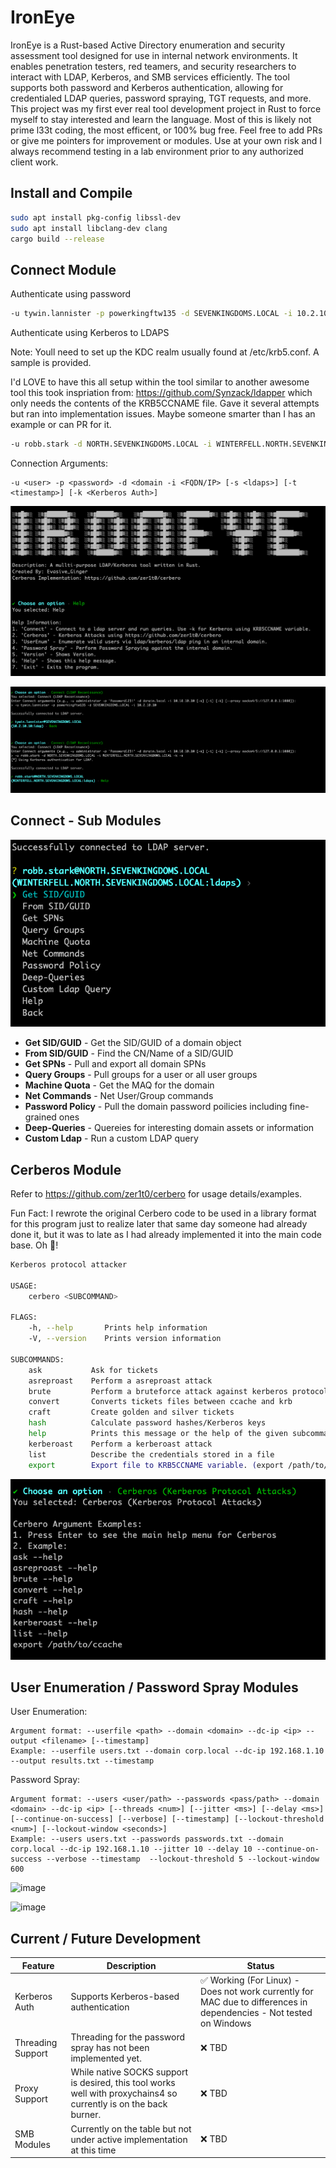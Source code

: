 # IronEye

IronEye is a Rust-based Active Directory enumeration and security assessment tool designed for use in internal network environments. It enables penetration testers, red teamers, and security researchers to interact with LDAP, Kerberos, and SMB services efficiently.
The tool supports both password and Kerberos authentication, allowing for credentialed LDAP queries, password spraying, TGT requests, and more. This project was my first ever real tool development project in Rust to force myself to stay interested and learn the language. Most of this is likely not prime l33t coding, the most efficent, or 100% bug free. Feel free to add PRs or give me pointers for improvement or modules. Use at your own risk and I always recommend testing in a lab environment prior to any authorized client work. 

## Install and Compile
```bash
sudo apt install pkg-config libssl-dev
sudo apt install libclang-dev clang
cargo build --release
```

## Connect Module
Authenticate using password
```bash
-u tywin.lannister -p powerkingftw135 -d SEVENKINGDOMS.LOCAL -i 10.2.10.10
```
Authenticate using Kerberos to LDAPS

Note: Youll need to set up the KDC realm usually found at /etc/krb5.conf. A sample is provided.

I'd LOVE to have this all setup within the tool similar to another awesome tool this took inspriation from: https://github.com/Synzack/ldapper which only needs the contents of the KRB5CCNAME file. Gave it several attempts but ran into implementation issues. Maybe someone smarter than I has an example or can PR for it.  
```bash
-u robb.stark -d NORTH.SEVENKINGDOMS.LOCAL -i WINTERFELL.NORTH.SEVENKINGDOMS.LOCAL -k -s
```
Connection Arguments:
```
-u <user> -p <password> -d <domain -i <FQDN/IP> [-s <ldaps>] [-t <timestamp>] [-k <Kerberos Auth>]
```

![alt text](images/image.png)

![alt text](images/image-3.png)


## Connect - Sub Modules
![alt text](images/sub_modules.png)

- **Get SID/GUID** - Get the SID/GUID of a domain object
- **From SID/GUID** - Find the CN/Name of a SID/GUID
- **Get SPNs** - Pull and export all domain SPNs
- **Query Groups** - Pull groups for a user or all user groups
- **Machine Quota** - Get the MAQ for the domain
- **Net Commands** - Net User/Group commands
- **Password Policy** - Pull the domain password poilicies including fine-grained ones
- **Deep-Queries** - Quereies for interesting domain assets or information
- **Custom Ldap** - Run a custom LDAP query

## Cerberos Module
Refer to https://github.com/zer1t0/cerbero for usage details/examples.

Fun Fact: I rewrote the original Cerbero code to be used in a library format for this program just to realize later that same day someone had already done it, but it was to late as I had already implemented it into the main code base. Oh 🐋! 
```bash
Kerberos protocol attacker

USAGE:
    cerbero <SUBCOMMAND>

FLAGS:
    -h, --help       Prints help information
    -V, --version    Prints version information

SUBCOMMANDS:
    ask           Ask for tickets
    asreproast    Perform a asreproast attack
    brute         Perform a bruteforce attack against kerberos protocol
    convert       Converts tickets files between ccache and krb
    craft         Create golden and silver tickets
    hash          Calculate password hashes/Kerberos keys
    help          Prints this message or the help of the given subcommand(s)
    kerberoast    Perform a kerberoast attack
    list          Describe the credentials stored in a file
    export        Export file to KRB5CCNAME variable. (export /path/to/file.ccache)
```
![alt text](images/image-2.png)


## User Enumeration / Password Spray Modules
User Enumeration:
```
Argument format: --userfile <path> --domain <domain> --dc-ip <ip> --output <filename> [--timestamp]
Example: --userfile users.txt --domain corp.local --dc-ip 192.168.1.10 --output results.txt --timestamp
```

Password Spray:
```
Argument format: --users <user/path> --passwords <pass/path> --domain <domain> --dc-ip <ip> [--threads <num>] [--jitter <ms>] [--delay <ms>] [--continue-on-success] [--verbose] [--timestamp] [--lockout-threshold <num>] [--lockout-window <seconds>]
Example: --users users.txt --passwords passwords.txt --domain corp.local --dc-ip 192.168.1.10 --jitter 10 --delay 10 --continue-on-success --verbose --timestamp  --lockout-threshold 5 --lockout-window 600
```
![image](https://github.com/user-attachments/assets/17baadbe-a246-417c-96e1-61f37f5dc892)

![image](https://github.com/user-attachments/assets/688f8265-1823-4a5d-a234-da336e2ac3b1)


## Current / Future Development

| Feature           | Description                                  | Status   |
|------------------|----------------------------------|---------|
| Kerberos Auth   | Supports Kerberos-based authentication | ✅ Working (For Linux) - Does not work currently for MAC due to differences in dependencies - Not tested on Windows|
| Threading Support   | Threading for the password spray has not been implemented yet.       | ❌ TBD  |
| Proxy Support   | While native SOCKS support is desired, this tool works well with proxychains4 so currently is on the back burner.       | ❌ TBD  |
| SMB Modules | Currently on the table but not under active implementation at this time   | ❌ TBD |
